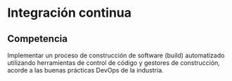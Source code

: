 # Integración continua

## Competencia
Implementar un proceso de construcción de software (build) automatizado utilizando herramientas de control de código y gestores de construcción, acorde a las buenas prácticas DevOps de la industria.
